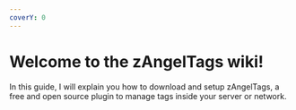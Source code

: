 ```yaml
---
coverY: 0
---
```


# Welcome to the zAngelTags wiki!

In this guide, I will explain you how to download and setup zAngelTags, a free and open source plugin to manage tags inside your server or network.
